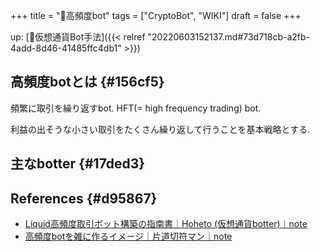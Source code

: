 +++
title = "📝高頻度bot"
tags = ["CryptoBot", "WIKI"]
draft = false
+++

up: [🔖仮想通貨Bot手法]({{< relref "20220603152137.md#73d718cb-a2fb-4add-8d46-41485ffc4db1" >}})


## 高頻度botとは {#156cf5}

頻繁に取引を繰り返すbot. HFT(= high frequency trading) bot.

利益の出そうな小さい取引をたくさん繰り返して行うことを基本戦略とする.


## 主なbotter {#17ded3}


## References {#d95867}

-   [Liquid高頻度取引ボット構築の指南書｜Hoheto (仮想通貨botter)｜note](https://note.com/hht/n/n3c4765abac1c?magazine_key=m6ca0a3d216d3)
-   [高頻度botを雑に作るイメージ｜片道切符マン｜note](https://note.com/_and_go/n/nfa4f5672d65b?magazine_key=m411b4702af88)
